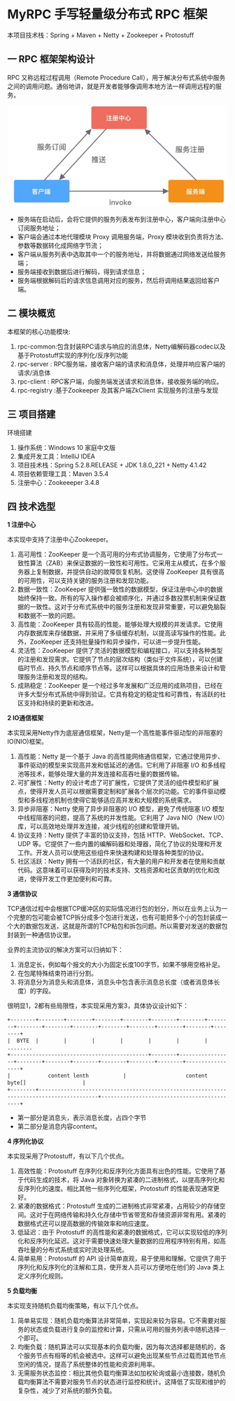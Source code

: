 # MyRPC 手写轻量级分布式 RPC 框架
本项目技术栈：Spring + Maven + Netty + Zookeeper + Protostuff 

## 一 RPC 框架架构设计

RPC 又称远程过程调用（Remote Procedure Call），用于解决分布式系统中服务之间的调用问题。通俗地讲，就是开发者能够像调用本地方法一样调用远程的服务。

![Image text](https://github.com/mayingwei/MyRPC/blob/main/images/structure.png)

- 服务端在启动后，会将它提供的服务列表发布到注册中心，客户端向注册中心订阅服务地址；
- 客户端会通过本地代理模块 Proxy 调用服务端，Proxy 模块收到负责将方法、参数等数据转化成网络字节流；
- 客户端从服务列表中选取其中一个的服务地址，并将数据通过网络发送给服务端；
- 服务端接收到数据后进行解码，得到请求信息；
- 服务端根据解码后的请求信息调用对应的服务，然后将调用结果返回给客户端。

## 二 模块概览

本框架的核心功能模块:
1. rpc-common:包含封装RPC请求与响应的消息体，Netty编解码器codec以及基于Protostuff实现的序列化/反序列功能
2. rpc-server : RPC服务端，接收客户端的请求和消息体，处理并响应客户端的请求/消息体
3. rpc-client : RPC客户端，向服务端发送请求和消息体，接收服务端的响应。
4. rpc-registry :基于Zookeeper 及其客户端ZkClient 实现服务的注册与发现

## 三 项目搭建
环境搭建
1. 操作系统：Windows 10 家庭中文版
2. 集成开发工具：IntelliJ IDEA
3. 项目技术栈：Spring 5.2.8.RELEASE + JDK 1.8.0_221 + Netty 4.1.42
4. 项目依赖管理工具：Maven 3.5.4
5. 注册中心：Zookeeeper 3.4.8

## 四 技术选型

**1 注册中心**

本实现中支持了注册中心Zookeeper。

1. 高可用性：ZooKeeper 是一个高可用的分布式协调服务，它使用了分布式一致性算法（ZAB）来保证数据的一致性和可用性。它采用主从模式，在多个服务器上复制数据，并提供自动的故障恢复机制。这使得 ZooKeeper 具有很高的可用性，可以支持关键的服务注册和发现功能。
2. 数据一致性：ZooKeeper 提供强一致性的数据模型，保证注册中心中的数据始终保持一致。所有的写入操作都会被顺序化，并通过多数投票机制来保证数据的一致性。这对于分布式系统中的服务注册和发现非常重要，可以避免脑裂和数据不一致的问题。
3. 高性能：ZooKeeper 具有较高的性能，能够处理大规模的并发请求。它使用内存数据库来存储数据，并采用了多级缓存机制，以提高读写操作的性能。此外，ZooKeeper 还支持批量操作和异步操作，可以进一步提升性能。
4. 灵活性：ZooKeeper 提供了灵活的数据模型和编程接口，可以支持各种类型的注册和发现需求。它提供了节点的层次结构（类似于文件系统），可以创建临时节点、持久节点和顺序节点等。这样可以根据具体的应用场景来设计和管理服务注册和发现的结构。
5. 成熟稳定：ZooKeeper 是一个经过多年发展和广泛应用的成熟项目，已经在许多大型分布式系统中得到验证。它具有稳定的稳定性和可靠性，有活跃的社区支持和持续的更新和改进。

**2 IO通信框架**

本实现采用Netty作为底层通信框架，Netty是一个高性能事件驱动型的非阻塞的IO(NIO)框架。

1. 高性能：Netty 是一个基于 Java 的高性能网络通信框架，它通过使用异步、事件驱动的模型来实现高并发和低延迟的通信。它利用了非阻塞 I/O 和多线程池等技术，能够处理大量的并发连接和高吞吐量的数据传输。
2. 可扩展性：Netty 的设计考虑了可扩展性，它提供了灵活的组件模型和扩展点，使得开发人员可以根据需要定制和扩展各个层次的功能。它的事件驱动模型和多线程池机制也使得它能够适应高并发和大规模的系统需求。
3. 异步非阻塞：Netty 使用了异步非阻塞的 I/O 模型，避免了传统阻塞 I/O 模型中线程阻塞的问题，提高了系统的并发性能。它利用了 Java NIO（New I/O）库，可以高效地处理并发连接，减少线程的创建和管理开销。
4. 协议支持：Netty 提供了丰富的协议支持，包括 HTTP、WebSocket、TCP、UDP 等。它提供了一些内置的编解码器和处理器，简化了协议的处理和开发工作。开发人员可以使用这些组件来快速构建和处理各种类型的协议。
5. 社区活跃：Netty 拥有一个活跃的社区，有大量的用户和开发者在使用和贡献代码。这意味着可以获得及时的技术支持、文档资源和社区贡献的优化和改进，使得开发工作更加便利和可靠。

**3 通信协议**

TCP通信过程中会根据TCP缓冲区的实际情况进行包的划分，所以在业务上认为一个完整的包可能会被TCP拆分成多个包进行发送，也有可能把多个小的包封装成一个大的数据包发送，这就是所谓的TCP粘包和拆包问题。所以需要对发送的数据包封装到一种通信协议里。

业界的主流协议的解决方案可以归纳如下：

1. 消息定长，例如每个报文的大小为固定长度100字节，如果不够用空格补足。
2. 在包尾特殊结束符进行分割。
3. 将消息分为消息头和消息体，消息头中包含表示消息总长度（或者消息体长度）的字段。

很明显1，2都有些局限性，本实现采用方案3，具体协议设计如下：

```text
+--------+--------+--------+--------+--------+--------+--------+--------+--------+--------+--------+--------+--------+--------+--------+--------+ 
|  BYTE  |        |        |        |        |        |        |             ........ 
+--------------------------------------------+--------+-----------------+--------+--------+--------+--------+--------+--------+-----------------+ 
|            content lenth           |                   content byte[]                  |
+--------+-----------------------------------------------------------------------------------------+--------------------------------------------+
```

- 第一部分是消息头，表示消息长度，占四个字节
- 第二部分是消息内容content。

**4 序列化协议**

本实现采用了Protostuff，有以下几个优点。

1. 高效性能：Protostuff 在序列化和反序列化方面具有出色的性能。它使用了基于代码生成的技术，将 Java 对象转换为紧凑的二进制格式，以提高序列化和反序列化的速度。相比其他一些序列化框架，Protostuff 的性能表现通常更好。
2. 紧凑的数据格式：Protostuff 生成的二进制格式非常紧凑，占用较少的存储空间。这对于在网络传输和持久化存储中节省带宽和存储资源非常有用。紧凑的数据格式还可以提高数据的传输效率和响应速度。
3. 低延迟：由于 Protostuff 的高性能和紧凑的数据格式，它可以实现较低的序列化和反序列化延迟。这对于需要快速处理大量数据的应用程序特别有用，如高吞吐量的分布式系统或实时流处理系统。
4. 简单易用：Protostuff 的 API 设计简单直观，易于使用和理解。它提供了用于序列化和反序列化的注解和工具，使开发人员可以方便地在他们的 Java 类上定义序列化规则。

**5 负载均衡**

本实现支持随机负载均衡策略，有以下几个优点。

1. 简单易实现：随机负载均衡算法非常简单，实现起来较为容易。它不需要对服务的状态或负载进行复杂的监控和计算，只需从可用的服务列表中随机选择一个即可。
2. 均衡负载：随机算法可以实现基本的负载均衡，因为每次选择都是随机的，各个服务节点有相等的机会被选中。这样可以避免出现某些节点过载而其他节点空闲的情况，提高了系统整体的性能和资源利用率。
3. 无需服务状态监控：相比其他负载均衡算法如加权轮询或最小连接数，随机负载均衡算法不需要对服务节点的状态进行监控和统计。这降低了实现和维护的复杂性，减少了对系统的额外负载。
